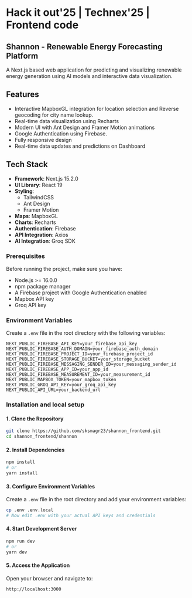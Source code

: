 # Hack it out'25 | Technex'25 | Frontend code

## Shannon - Renewable Energy Forecasting Platform

A Next.js based web application for predicting and visualizing renewable energy generation using AI models and interactive data visualization.

## Features

- Interactive MapboxGL integration for location selection and Reverse geocoding for city name lookup.
- Real-time data visualization using Recharts
- Modern UI with Ant Design and Framer Motion animations
- Google Authentication using Firebase.
- Fully responsive design
- Real-time data updates and predictions on Dashboard

## Tech Stack

- **Framework**: Next.js 15.2.0
- **UI Library**: React 19
- **Styling**: 
  - TailwindCSS
  - Ant Design
  - Framer Motion
- **Maps**: MapboxGL
- **Charts**: Recharts
- **Authentication**: Firebase
- **API Integration**: Axios
- **AI Integration**: Groq SDK

### Prerequisites

Before running the project, make sure you have:

- Node.js >= 16.0.0
- npm package manager
- A Firebase project with Google Authentication enabled
- Mapbox API key
- Groq API key

### Environment Variables

Create a `.env` file in the root directory with the following variables:

```env
NEXT_PUBLIC_FIREBASE_API_KEY=your_firebase_api_key
NEXT_PUBLIC_FIREBASE_AUTH_DOMAIN=your_firebase_auth_domain
NEXT_PUBLIC_FIREBASE_PROJECT_ID=your_firebase_project_id
NEXT_PUBLIC_FIREBASE_STORAGE_BUCKET=your_storage_bucket
NEXT_PUBLIC_FIREBASE_MESSAGING_SENDER_ID=your_messaging_sender_id
NEXT_PUBLIC_FIREBASE_APP_ID=your_app_id
NEXT_PUBLIC_FIREBASE_MEASUREMENT_ID=your_measurement_id
NEXT_PUBLIC_MAPBOX_TOKEN=your_mapbox_token
NEXT_PUBLIC_GROQ_API_KEY=your_groq_api_key
NEXT_PUBLIC_API_URL=your_backend_url
```
### Installation and local setup

#### 1. Clone the Repository
```bash
git clone https://github.com/sksmagr23/shannon_frontend.git
cd shannon_frontend/shannon
```

#### 2. Install Dependencies
```bash
npm install
# or
yarn install
```

#### 3. Configure Environment Variables
Create a `.env` file in the root directory and add your environment variables:
```bash
cp .env .env.local
# Now edit .env with your actual API keys and credentials
```

#### 4. Start Development Server
```bash
npm run dev
# or
yarn dev
```

#### 5. Access the Application
Open your browser and navigate to:
```
http://localhost:3000
```